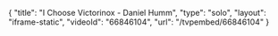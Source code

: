 {
    "title": "I Choose Victorinox - Daniel Humm",
    "type": "solo",
    "layout": "iframe-static",
    "videoId": "66846104",
    "url": "\/tvpembed\/66846104"
}